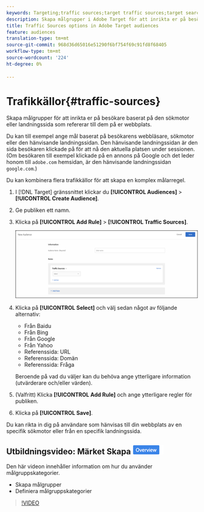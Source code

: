 ```yaml
---
keywords: Targeting;traffic sources;target traffic sources;target search engine;search engine;landing page;target landing page;referring landing page
description: Skapa målgrupper i Adobe Target för att inrikta er på besökare baserat på den sökmotor eller landningssida som hänvisar dem till er webbplats.
title: Traffic Sources options in Adobe Target audiences
feature: audiences
translation-type: tm+mt
source-git-commit: 968d36d65016e51290f6bf754f69c91fd8f68405
workflow-type: tm+mt
source-wordcount: '224'
ht-degree: 0%

---
```



# Trafikkällor{#traffic-sources}

Skapa målgrupper för att inrikta er på besökare baserat på den sökmotor eller landningssida som refererar till dem på er webbplats.

Du kan till exempel ange mål baserat på besökarens webbläsare, sökmotor eller den hänvisande landningssidan. Den hänvisande landningssidan är den sida besökaren klickade på för att nå den aktuella platsen under sessionen. (Om besökaren till exempel klickade på en annons på Google och det leder honom till `adobe.com` hemsidan, är den hänvisande landningssidan `google.com`.)

Du kan kombinera flera trafikkällor för att skapa en komplex målarregel.

1. I [!DNL Target] gränssnittet klickar du **[!UICONTROL Audiences]** > **[!UICONTROL Create Audience]**.
1. Ge publiken ett namn.
1. Klicka på **[!UICONTROL Add Rule]** > **[!UICONTROL Traffic Sources]**.

   ![](assets/target_traffic_source.png)

1. Klicka på **[!UICONTROL Select]** och välj sedan något av följande alternativ:

   * Från Baidu
   * Från Bing
   * Från Google
   * Från Yahoo
   * Referenssida: URL
   * Referenssida: Domän
   * Referenssida: Fråga

   Beroende på vad du väljer kan du behöva ange ytterligare information (utvärderare och/eller värden).

1. (Valfritt) Klicka **[!UICONTROL Add Rule]** och ange ytterligare regler för publiken.
1. Klicka på **[!UICONTROL Save]**.

Du kan rikta in dig på användare som hänvisas till din webbplats av en specifik sökmotor eller från en specifik landningssida.

## Utbildningsvideo: Märket Skapa ![publiköversikt](/help/assets/overview.png)

Den här videon innehåller information om hur du använder målgruppskategorier.

* Skapa målgrupper
* Definiera målgruppskategorier

>[!VIDEO](https://video.tv.adobe.com/v/17392)

